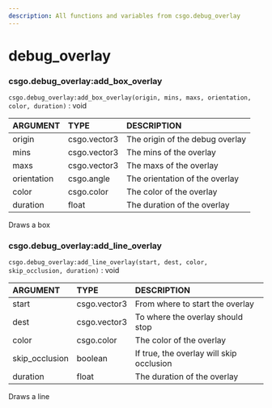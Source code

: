 ```yaml
---
description: All functions and variables from csgo.debug_overlay
---
```


# debug\_overlay

### csgo.debug\_overlay:add\_box\_overlay

`csgo.debug_overlay:add_box_overlay(origin, mins, maxs, orientation, color, duration)` : void

| ARGUMENT | TYPE | DESCRIPTION |
| :--- | :--- | :--- |
| origin | csgo.vector3 | The origin of the debug overlay |
| mins | csgo.vector3 | The mins of the overlay |
| maxs | csgo.vector3 | The maxs of the overlay |
| orientation | csgo.angle | The orientation of the overlay |
| color | csgo.color | The color of the overlay |
| duration | float | The duration of the overlay |

Draws a box

### csgo.debug\_overlay:add\_line\_overlay <a id="csgo-debug_overlay-add_box_overlay"></a>

`csgo.debug_overlay:add_line_overlay(start, dest, color, skip_occlusion, duration)` : void

| ARGUMENT | TYPE | DESCRIPTION |
| :--- | :--- | :--- |
| start | csgo.vector3 | From where to start the overlay |
| dest | csgo.vector3 | To where the overlay should stop |
| color | csgo.color | The color of the overlay |
| skip\_occlusion | boolean | If true, the overlay will skip occlusion |
| duration | float | The duration of the overlay |

Draws a line

